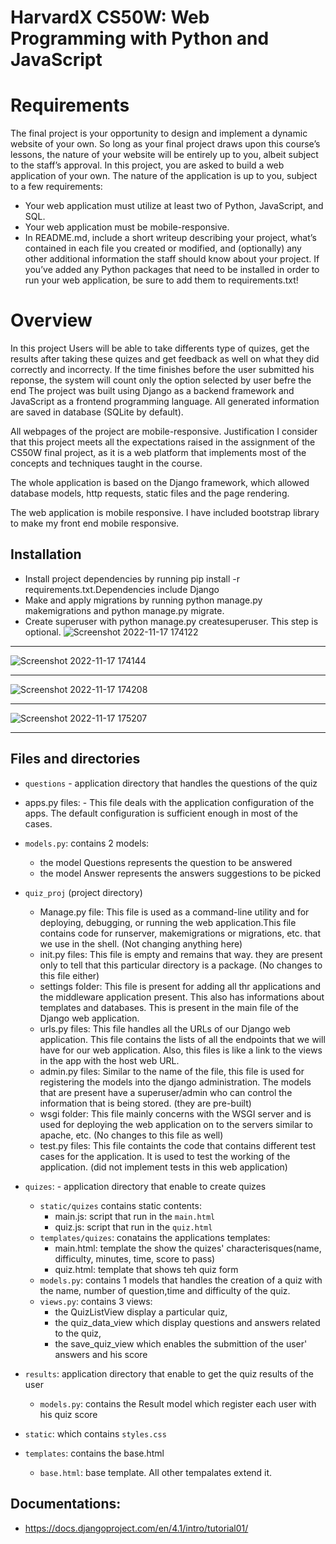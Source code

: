  # HarvardX CS50W: Web Programming with Python and JavaScript
# Requirements
The final project is your opportunity to design and implement a dynamic website of your own. So long as your final project draws upon this course’s lessons, the nature of your website will be entirely up to you, albeit subject to the staff’s approval.
In this project, you are asked to build a web application of your own. The nature of the application is up to you, subject to a few requirements:
 - Your web application must utilize at least two of Python, JavaScript, and SQL.
 - Your web application must be mobile-responsive.
 - In README.md, include a short writeup describing your project, what’s contained    in each file you created or modified, and (optionally) any other additional information the staff should know about your project.
 If you’ve added any Python packages that need to be installed in order to run your web application, be sure to add them to requirements.txt!

# Overview

In this project Users will be able to take differents type of quizes, get the results after taking these quizes and get feedback as well on what they did correctly and incorrecty. If the time finishes before the user submitted his reponse, the system will count only the option selected by user befre the end
The project was built using Django as a backend framework and JavaScript as a frontend programming language. All generated information are saved in database (SQLite by default).

All webpages of the project are mobile-responsive.
Justification
I consider that this project meets all the expectations raised in the assignment of the CS50W final project, as it is a web platform that implements most of the concepts and techniques taught in the course.

The whole application is based on the Django framework, which allowed  database models, http requests, static files and the page rendering.

The web application is mobile responsive. I have included bootstrap library to make my front end mobile responsive.



## Installation
- Install project dependencies by running pip install -r requirements.txt.Dependencies include Django
- Make and apply migrations by running python manage.py makemigrations and python manage.py migrate.
- Create superuser with python manage.py createsuperuser. This step is optional.
![Screenshot 2022-11-17 174122](https://user-images.githubusercontent.com/96381612/202492617-254a0d58-52d3-4605-bab6-96b3dbde88e9.png)
********************************************************************************************************************************************
![Screenshot 2022-11-17 174144](https://user-images.githubusercontent.com/96381612/202492662-c1d6d9c7-5104-434f-9429-2da56fe45b1f.png)
********************************************************************************************************************************************
![Screenshot 2022-11-17 174208](https://user-images.githubusercontent.com/96381612/202492701-43dd65a8-3a5e-4e17-b50d-0daebf3c90f7.png)
********************************************************************************************************************************************
![Screenshot 2022-11-17 175207](https://user-images.githubusercontent.com/96381612/202492749-f90f01d3-6397-483f-932e-b51a4224cab7.png)
********************************************************************************************************************************************
## Files and directories
- `questions` - application directory that handles the questions of the quiz
 - apps.py files: - This file deals with the application configuration of the apps. The default configuration is sufficient enough in most of the cases.
  - `models.py`: contains 2 models: 
    - the model Questions represents the question to be answered 
    - the model Answer represents the answers suggestions to be picked
- `quiz_proj` (project directory)
   - Manage.py file:
   This file is used as a command-line utility and for deploying, debugging, or running the web application.This file contains code for runserver, makemigrations or migrations, etc. that we use in the shell. (Not changing anything here)
   - init.py files:
   This file is empty and remains that way. they are present only to tell that this particular directory is a package. (No changes to this file either)
   - settings folder:
   This file is present for adding all thr applications and the middleware application present. This also has informations about templates and databases. This is present in the main file of the Django web application.
   - urls.py files:
   This file handles all the URLs of our Django web application. This file contains the lists of all the endpoints that we will have for our web application. Also, this files is like a link to the views in the app with the host web URL.
   - admin.py files:
   Similar to the name of the file, this file is used for registering the models into the django administration. The models that are present have a superuser/admin who can control the information that is being stored. (they are pre-built)
   - wsgi folder:
   This file mainly concerns with the WSGI server and is used for deploying the web application on to the servers similar to apache, etc. (No changes to this file as well)
   - test.py files:
   This file containts the code that contains different test cases for the application. It is used to test the working of the application. (did not implement tests in this web application)

- `quizes`:  - application directory that enable to create quizes
   - `static/quizes` contains static contents:
       - main.js: script that run in the `main.html` 
       - quiz.js: script that run in the `quiz.html`
   - `templates/quizes`: conatains the applications templates:
       - main.html: template the show the quizes' characterisques(name, difficulty, minutes, time, score to pass)
       - quiz.html: template that shows teh quiz form  
  - `models.py`: contains 1 models that handles the creation of a quiz with the name, number of question,time and difficulty of the quiz.
  - `views.py`: contains 3 views: 
     - the QuizListView  display a particular quiz,
     - the quiz_data_view which display questions and answers related to the quiz,
     - the save_quiz_view which enables the submittion of the user' answers and his score
- `results`: application directory that enable to get the quiz results of the user
   - `models.py`: contains the Result model which register each user with his quiz score 
- `static`: which contains `styles.css`               
- `templates`: contains the base.html
   - `base.html`: base template. All other tempalates extend it.

                      
## Documentations:
- https://docs.djangoproject.com/en/4.1/intro/tutorial01/

       
